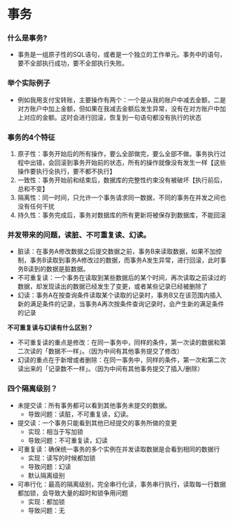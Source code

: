 # 事务

### 什么是事务?

* 事务是一组原子性的SQL语句，或者是一个独立的工作单元。事务中的语句，要不全部执行成功，要不全部执行失败。

### 举个实际例子

* 例如我用支付宝转账，主要操作有两个：一个是从我的账户中减去金额，二是对方账户中加上金额，但如果在我减去金额后发生异常，没有在对方账户中加上对应的金额。这时会进行回滚，恢复到一句语句都没有执行的状态

### 事务的4个特征

1. 原子性：事务开始后的所有操作，要么全部做完，要么全部不做。事务执行过程中出错，会回滚到事务开始前的状态，所有的操作就像没有发生一样【这些操作要执行全执行，要不都不执行】
2. 一致性：事务开始前和结束后，数据库的完整性约束没有被破坏【执行前后，总和不变】
3. 隔离性：同一时间，只允许一个事务请求同一数据，不同的事务在并发之间也没有任何干扰
4. 持久性：事务完成后，事务对数据库的所有更新将被保存到数据库，不能回滚

### 并发带来的问题，读脏、不可重复读、幻读。

* 脏读：在事务A修改数据之后提交数据之前，事务B来读取数据，如果不加控制，事务B读取到事务A修改过的数据，而事务A发生异常，进行回滚，此时事务B读到的数据是脏数据。
* 不可重复读：一个事务在读取到某些数据后的某个时间，再次读取之前读过的数据，却发现读出的数据已经发生了变更，或者某些记录已经被删除了
* 幻读：事务A在按查询条件读取某个读取的记录时，事务B又在该范围内插入新的满足条件的记录，当事务A再次按条件查询记录时，会产生新的满足条件的记录

**不可重复读与幻读有什么区别？**

* 不可重复读的重点是修改：在同一事务中，同样的条件，第一次读的数据和第二次读的「数据不一样」。（因为中间有其他事务提交了修改）
* 幻读的重点在于新增或者删除：在同一事务中，同样的条件，第一次和第二次读出来的「记录数不一样」。（因为中间有其他事务提交了插入/删除）
  

### 四个隔离级别？

* 未提交读：所有事务都可以看到其他事务未提交的数据。
  * 导致问题：读脏，不可重复读，幻读。
* 提交读：一个事务只能看到其他已经提交的事务所做的变更
  * 实现：相当于写加锁
  * 导致问题：不可重复读，幻读
* 可重复读：确保统一事务的多个实例在并发读取数据是会看到相同的数据行
  * 实现：读写的时候都加锁
  * 导致问题：幻读
  * 默认隔离级别
* 可串行化：最高的隔离级别，完全串行化读，事务串行执行，读取每一行数据都加锁，会导致大量的超时和锁争用问题
  * 实现：都加锁
  * 导致问题：无